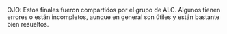 OJO: Estos finales fueron compartidos por el grupo de ALC. Algunos tienen errores o están incompletos, aunque en general son útiles y están bastante bien resueltos.
